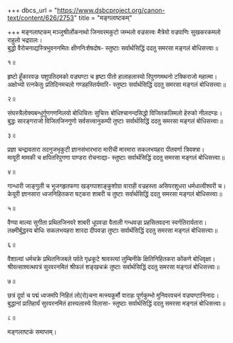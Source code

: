 +++
dbcs_url = "https://www.dsbcproject.org/canon-text/content/626/2753"
title = "मङ्गलाष्टकम्"

+++
मङ्गलाष्टकम्
मञ्जुश्रीर्लोकनाथो जिनवरमकुटो जम्भलो वज्रसत्त्वः 
मैत्रेयो वज्रपाणिः सुखकरकमलो राहुलो भद्रपालः।  
बुद्धो वैरोचनाद्यस्त्रिभुवननमितः क्षीणनिःशेषदोष-
स्तुष्टाः सर्वार्थसिद्धिं ददतु समरसा मङ्गलं बोधिसत्त्वाः॥

१॥

हृष्टो हूँकारवज्रः पशुपतिदमको वज्रघण्टा च हृष्टा 
पीतो हालाहलास्यो रिपुगणमथनो टक्किराजो महात्मा।  
अक्षोभ्यो रत्नकेतुः प्रतिदिनमचलो गण्डहस्तिर्यमारि-
स्तुष्टाः सर्वार्थसिद्धिं ददतु समरसा मङ्गलं बोधिसत्त्वाः॥

२॥

संघस्त्रैलोक्यबन्धुर्गुणगणनिलयो बोधिचित्तः सुचित्तः
बोधिश्चानन्दसिद्धो विजितकलिमलो हेरुको नीलदण्डः।  
बुद्धः सारङ्गराजो विजितजिनगुणो सर्वसत्त्वानुकम्पी
तुष्टाः सर्वार्थसिद्धिं ददतु समरसा मङ्गलं बोधिसत्त्वाः॥

३॥

प्रज्ञा चन्द्रावतारा तदनुजभृकुटी ज्ञानसंभारभारा 
मारीची मारमारा सकलभयहरा पीतवर्णा त्रिवक्त्रा।  
मायूरी मामकी च क्षपितरिपुगणा पाण्डरा रोचनाद्या- 
स्तुष्टाः सर्वार्थसिद्धिं ददतु समरसा मङ्गलं बोधिसत्त्वाः॥

४॥

गान्धारी जाङ्गुली च भुजगहृतफणा खड्गपाशाङ्कुशोग्रा 
वाराही वज्रहस्ता असिपरशुधरा धर्मधात्वीश्वरी च।  
केयूरी ज्ञानसारा ध्वजनिहितकरा षट्करा शाबरी च 
तुष्टाः सर्वार्थसिद्धिं ददतु समरसा मङ्गलं बोधिसत्त्वाः॥

५॥

वैण्या माल्या सुगीता प्रथितजिनवरे शाबरी धूपवज्रा 
वैताली गन्धवज्रा  प्रहसितवदना स्वर्गतिरार्यतारा।  
लक्ष्मीर्बुद्धस्य बोधिः सकलभयहरा शारदा दीपवज्रा 
तुष्टाः सर्वार्थसिद्धिं ददतु समरसा मङ्गलं बोधिसत्त्वाः॥

६॥

वैशाल्यां धर्मचक्रे प्रथितनिजबले पर्वते  गृध्रकूटे 
श्रावस्त्यां लुम्बिनीके क्षितिनिहितकरा कोंकणे बोधिवृक्षा।  
श्रीवत्साश्वत्थपत्रं सुरवरनमितं श्रीफलं शङ्खचक्रं 
तुष्टाः सर्वार्थसिद्धिं ददतु समरसा मङ्गलं बोधिसत्त्वाः॥

७॥

छत्रं दूर्वा च पद्मं ध्वजमपि निहितं लो(रो)चना मत्स्यकूर्मौ 
वाराहः पूर्णकुम्भो मुनिवरवचनं वज्रघण्टानिनादः।  
बुद्धानां प्रातिहार्यं सुरवरनमितं हास्यलास्ये विलासा-
स्तुष्टाः सर्वार्थसिद्धिं ददतु समरसा मङ्गलं बोधिसत्त्वाः॥

८॥

मङ्गलाष्टकं समाप्तम्।  
